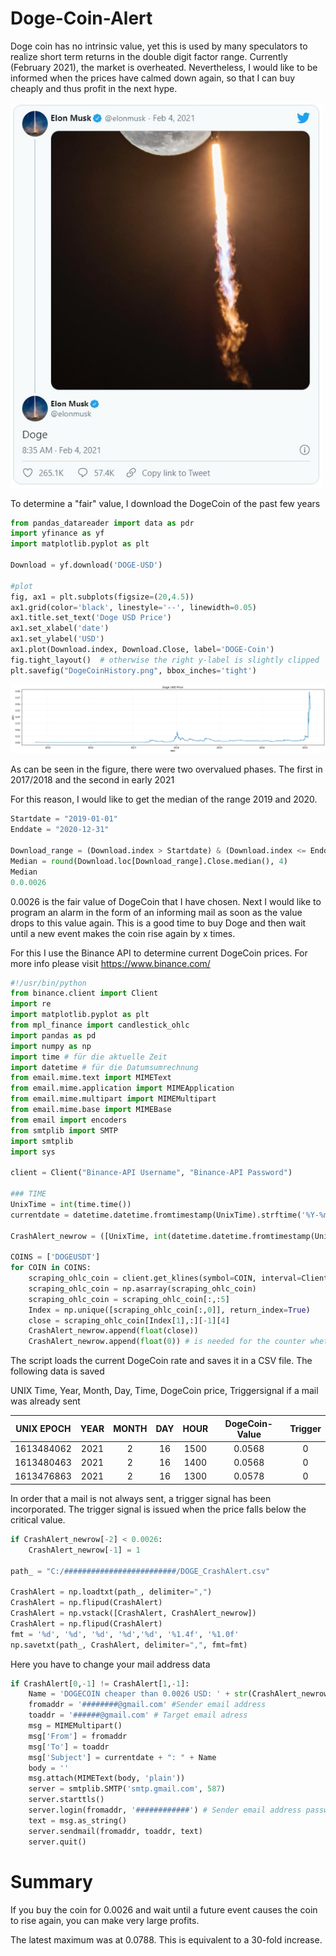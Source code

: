 # Doge-Coin-Alert
Doge coin has no intrinsic value, yet this is used by many speculators to realize short term returns in the double digit factor range. Currently (February 2021), the market is overheated. Nevertheless, I would like to be informed when the prices have calmed down again, so that I can buy cheaply and thus profit in the next hype.


<img src= "ElonMusk.jpg" width="500">


To determine a "fair" value, I download the DogeCoin of the past few years

````python
from pandas_datareader import data as pdr
import yfinance as yf
import matplotlib.pyplot as plt

Download = yf.download('DOGE-USD')

#plot
fig, ax1 = plt.subplots(figsize=(20,4.5))
ax1.grid(color='black', linestyle='--', linewidth=0.05)
ax1.title.set_text('Doge USD Price')
ax1.set_xlabel('date')
ax1.set_ylabel('USD')
ax1.plot(Download.index, Download.Close, label='DOGE-Coin')
fig.tight_layout()  # otherwise the right y-label is slightly clipped
plt.savefig("DogeCoinHistory.png", bbox_inches='tight')
````

<img src= "DogeCoinHistory.png" width="900">

As can be seen in the figure, there were two overvalued phases. The first in 2017/2018 and the second in early 2021


For this reason, I would like to get the median of the range 2019 and 2020.

```` python
Startdate = "2019-01-01"
Enddate = "2020-12-31"

Download_range = (Download.index > Startdate) & (Download.index <= Enddate)
Median = round(Download.loc[Download_range].Close.median(), 4)
Median
0.0.0026
````

0.0026 is the fair value of DogeCoin that I have chosen. Next I would like to program an alarm in the form of an informing mail as soon as the value drops to this value again. This is a good time to buy Doge and then wait until a new event makes the coin rise again by x times.

For this I use the Binance API to determine current DogeCoin prices. For more info please visit https://www.binance.com/


````python
#!/usr/bin/python
from binance.client import Client
import re
import matplotlib.pyplot as plt
from mpl_finance import candlestick_ohlc
import pandas as pd
import numpy as np
import time # für die aktuelle Zeit
import datetime # für die Datumsumrechnung
from email.mime.text import MIMEText
from email.mime.application import MIMEApplication
from email.mime.multipart import MIMEMultipart
from email.mime.base import MIMEBase
from email import encoders
from smtplib import SMTP
import smtplib
import sys

client = Client("Binance-API Username", "Binance-API Password")

### TIME
UnixTime = int(time.time())
currentdate = datetime.datetime.fromtimestamp(UnixTime).strftime('%Y-%m-%d')

CrashAlert_newrow = ([UnixTime, int(datetime.datetime.fromtimestamp(UnixTime).strftime('%Y')), int(datetime.datetime.fromtimestamp(UnixTime).strftime('%m')), int(datetime.datetime.fromtimestamp(UnixTime).strftime('%d')), int(datetime.datetime.fromtimestamp(UnixTime).strftime('%H' + "00"))])

COINS = ['DOGEUSDT']
for COIN in COINS:
    scraping_ohlc_coin = client.get_klines(symbol=COIN, interval=Client.KLINE_INTERVAL_30MINUTE)
    scraping_ohlc_coin = np.asarray(scraping_ohlc_coin)
    scraping_ohlc_coin = scraping_ohlc_coin[:,:5]
    Index = np.unique([scraping_ohlc_coin[:,0]], return_index=True)
    close = scraping_ohlc_coin[Index[1],:][-1][4]
    CrashAlert_newrow.append(float(close))
    CrashAlert_newrow.append(float(0)) # is needed for the counter whether a hint was already sent, so that one is not spammed

````

The script loads the current DogeCoin rate and saves it in a CSV file. The following data is saved

UNIX Time, Year, Month, Day, Time, DogeCoin price, Triggersignal if a mail was already sent


| UNIX EPOCH | YEAR | MONTH | DAY | HOUR | DogeCoin-Value  | Trigger |
|     :---:      | :---:      | :---:      | :---:      | :---:      | :---:      |  :---:      | 
| 1613484062 | 2021 | 2 | 16 | 1500 | 0.0568 | 0 |
| 1613480463 | 2021 | 2 | 16 | 1400 | 0.0568 | 0 |
| 1613476863 | 2021 | 2 | 16 | 1300 | 0.0578 | 0 |

In order that a mail is not always sent, a trigger signal has been incorporated. The trigger signal is issued when the price falls below the critical value.

````python
if CrashAlert_newrow[-2] < 0.0026:
    CrashAlert_newrow[-1] = 1

path_ = "C:/#########################/DOGE_CrashAlert.csv"

CrashAlert = np.loadtxt(path_, delimiter=",")
CrashAlert = np.flipud(CrashAlert)
CrashAlert = np.vstack([CrashAlert, CrashAlert_newrow])
CrashAlert = np.flipud(CrashAlert)
fmt = '%d', '%d', '%d', '%d','%d', '%1.4f', '%1.0f'
np.savetxt(path_, CrashAlert, delimiter=",", fmt=fmt)
````

Here you have to change your mail address data

````python
if CrashAlert[0,-1] != CrashAlert[1,-1]:
    Name = 'DOGECOIN cheaper than 0.0026 USD: ' + str(CrashAlert_newrow[-2]) +  'USD'
    fromaddr = '########@gmail.com' #Sender email address
    toaddr = '######@gmail.com' # Target email adress
    msg = MIMEMultipart()
    msg['From'] = fromaddr
    msg['To'] = toaddr
    msg['Subject'] = currentdate + ": " + Name
    body = ''
    msg.attach(MIMEText(body, 'plain'))
    server = smtplib.SMTP('smtp.gmail.com', 587)
    server.starttls()
    server.login(fromaddr, '############') # Sender email address password
    text = msg.as_string()
    server.sendmail(fromaddr, toaddr, text)
    server.quit()
````

# Summary

If you buy the coin for 0.0026 and wait until a future event causes the coin to rise again, you can make very large profits.

The latest maximum was at 0.0788. This is equivalent to a 30-fold increase.
